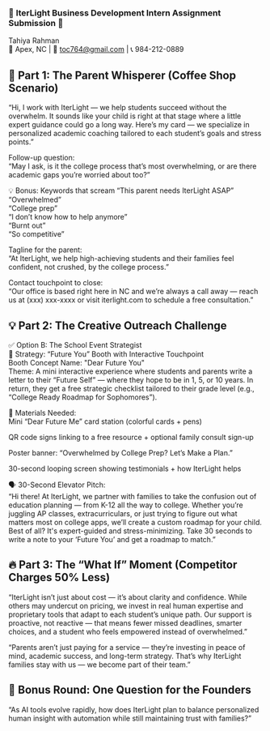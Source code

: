

### 🌟 **IterLight Business Development Intern Assignment Submission** 🌟<br>
Tahiya Rahman<br>
📍 Apex, NC | 📧 toc764@gmail.com | 📞 984-212-0889

## 🎯 Part 1: The Parent Whisperer (Coffee Shop Scenario)<br>
“Hi, I work with IterLight — we help students succeed without the overwhelm. It sounds like your child is right at that stage where a little expert guidance could go a long way. Here’s my card — we specialize in personalized academic coaching tailored to each student’s goals and stress points.”

Follow-up question:<br>
“May I ask, is it the college process that’s most overwhelming, or are there academic gaps you’re worried about too?”

💡 Bonus: Keywords that scream “This parent needs IterLight ASAP”<br>
“Overwhelmed”<br>
“College prep”<br>
“I don’t know how to help anymore”<br>
“Burnt out”<br>
“So competitive”<br>

Tagline for the parent:<br>
“At IterLight, we help high-achieving students and their families feel confident, not crushed, by the college process.”<br>

Contact touchpoint to close:<br>
“Our office is based right here in NC and we’re always a call away — reach us at (xxx) xxx-xxxx or visit iterlight.com to schedule a free consultation.”<br>

## 💡 Part 2: The Creative Outreach Challenge<br>
✅ Option B: The School Event Strategist<br>
🎯 Strategy: “Future You” Booth with Interactive Touchpoint<br>
Booth Concept Name: "Dear Future You"<br>
Theme: A mini interactive experience where students and parents write a letter to their “Future Self” — where they hope to be in 1, 5, or 10 years. In return, they get a free strategic checklist tailored to their grade level (e.g., “College Ready Roadmap for Sophomores”).

🎨 Materials Needed:<br>
Mini “Dear Future Me” card station (colorful cards + pens)<br>

QR code signs linking to a free resource + optional family consult sign-up<br>

Poster banner: “Overwhelmed by College Prep? Let’s Make a Plan.”<br>

30-second looping screen showing testimonials + how IterLight helps<br>

🗣️ 30-Second Elevator Pitch:<br>
“Hi there! At IterLight, we partner with families to take the confusion out of education planning — from K-12 all the way to college. Whether you’re juggling AP classes, extracurriculars, or just trying to figure out what matters most on college apps, we’ll create a custom roadmap for your child. Best of all? It's expert-guided and stress-minimizing. Take 30 seconds to write a note to your ‘Future You’ and get a roadmap to match.”

## 🔥 Part 3: The “What If” Moment (Competitor Charges 50% Less)<br>
“IterLight isn’t just about cost — it’s about clarity and confidence. While others may undercut on pricing, we invest in real human expertise and proprietary tools that adapt to each student’s unique path. Our support is proactive, not reactive — that means fewer missed deadlines, smarter choices, and a student who feels empowered instead of overwhelmed.”

“Parents aren’t just paying for a service — they’re investing in peace of mind, academic success, and long-term strategy. That’s why IterLight families stay with us — we become part of their team.”

## 🎁 Bonus Round: One Question for the Founders<br>
“As AI tools evolve rapidly, how does IterLight plan to balance personalized human insight with automation while still maintaining trust with families?”<br>

